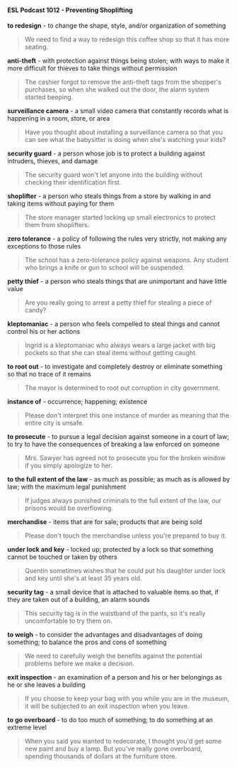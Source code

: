 #### ESL Podcast 1012 - Preventing Shoplifting

**to redesign** - to change the shape, style, and/or organization of something

> We need to find a way to redesign this coffee shop so that it has more seating.

**anti-theft** - with protection against things being stolen; with ways to make it
more difficult for thieves to take things without permission

> The cashier forgot to remove the anti-theft tags from the shopper's purchases,
so when she walked out the door, the alarm system started beeping.

**surveillance camera** - a small video camera that constantly records what is
happening in a room, store, or area

> Have you thought about installing a surveillance camera so that you can see
what the babysitter is doing when she's watching your kids?

**security guard** - a person whose job is to protect a building against intruders,
thieves, and damage

> The security guard won't let anyone into the building without checking their
identification first.

**shoplifter** - a person who steals things from a store by walking in and taking
items without paying for them

> The store manager started locking up small electronics to protect them from
shoplifters.

**zero tolerance** - a policy of following the rules very strictly, not making any
exceptions to those rules

> The school has a zero-tolerance policy against weapons. Any student who
brings a knife or gun to school will be suspended.

**petty thief** - a person who steals things that are unimportant and have little
value

> Are you really going to arrest a petty thief for stealing a piece of candy?

**kleptomaniac** - a person who feels compelled to steal things and cannot control
his or her actions

> Ingrid is a kleptomaniac who always wears a large jacket with big pockets so
that she can steal items without getting caught.

**to root out** - to investigate and completely destroy or eliminate something so
that no trace of it remains

> The mayor is determined to root out corruption in city government.

**instance of** - occurrence; happening; existence

> Please don't interpret this one instance of murder as meaning that the entire
city is unsafe.

**to prosecute** - to pursue a legal decision against someone in a court of law; to
try to have the consequences of breaking a law enforced on someone

> Mrs. Sawyer has agreed not to prosecute you for the broken window if you
simply apologize to her.

**to the full extent of the law** - as much as possible; as much as is allowed by
law; with the maximum legal punishment

> If judges always punished criminals to the full extent of the law, our prisons
would be overflowing.

**merchandise** - items that are for sale; products that are being sold

> Please don't touch the merchandise unless you're prepared to buy it.

**under lock and key** - locked up; protected by a lock so that something cannot
be touched or taken by others

> Quentin sometimes wishes that he could put his daughter under lock and key
until she's at least 35 years old.

**security tag** - a small device that is attached to valuable items so that, if they
are taken out of a building, an alarm sounds

> This security tag is in the waistband of the pants, so it's really uncomfortable to
try them on.

**to weigh** - to consider the advantages and disadvantages of doing something; to
balance the pros and cons of something

> We need to carefully weigh the benefits against the potential problems before
we make a decision.

**exit inspection** - an examination of a person and his or her belongings as he or
she leaves a building

> If you choose to keep your bag with you while you are in the museum, it will be
subjected to an exit inspection when you leave.

**to go overboard** - to do too much of something; to do something at an extreme
level

> When you said you wanted to redecorate, I thought you'd get some new paint
and buy a lamp. But you've really gone overboard, spending thousands of dollars
at the furniture store.


